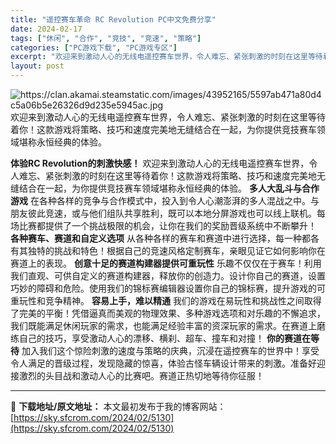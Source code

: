 ```yaml
---
title: "遥控赛车革命 RC Revolution PC中文免费分享"
date: 2024-02-17
tags: ["休闲", "合作", "竞技", "竞速", "策略"]
categories: ["PC游戏下载", "PC游戏专区"]
excerpt: "欢迎来到激动人心的无线电遥控赛车世界，令人难忘、紧张刺激的时刻在这里等待着你！这款游戏将策略、技巧和速度完美地无缝结合在一起，为你提供竞技赛车领域堪称永恒经典的体验。 体验RC Revolution的刺激快感！ 欢迎来到激动人心的无线电遥控赛车世界，令人难忘、紧张刺激的时刻在这里等待着你！这款游戏将&hellip;"
layout: post
---
```


<img class="aligncenter" src="https://clan.akamai.steamstatic.com/images/43952165/5597ab471a80d4c5a06b5e26326d9d235e5945ac.jpg" alt="https://clan.akamai.steamstatic.com/images/43952165/5597ab471a80d4c5a06b5e26326d9d235e5945ac.jpg" />
欢迎来到激动人心的无线电遥控赛车世界，令人难忘、紧张刺激的时刻在这里等待着你！这款游戏将策略、技巧和速度完美地无缝结合在一起，为你提供竞技赛车领域堪称永恒经典的体验。

<strong>体验RC Revolution的刺激快感！</strong>
欢迎来到激动人心的无线电遥控赛车世界，令人难忘、紧张刺激的时刻在这里等待着你！这款游戏将策略、技巧和速度完美地无缝结合在一起，为你提供竞技赛车领域堪称永恒经典的体验。
<strong>多人大乱斗与合作游戏</strong>
在各种各样的竞争与合作模式中，投入到令人心潮澎湃的多人混战之中。与朋友彼此竞速，或与他们组队共享胜利，既可以本地分屏游戏也可以线上联机。每场比赛都提供了一个挑战极限的机会，让你在我们的奖励晋级系统中不断攀升！
<strong>各种赛车、赛道和自定义选项</strong>
从各种各样的赛车和赛道中进行选择，每一种都各有其独特的挑战和特色！根据自己的竞速风格定制赛车，亲眼见证它如何影响你在赛道上的表现。
<strong>创意十足的赛道构建器提供可重玩性</strong>
乐趣不仅仅在于赛车！利用我们直观、可供自定义的赛道构建器，释放你的创造力。设计你自己的赛道，设置巧妙的障碍和危险。使用我们的锦标赛编辑器设置你自己的锦标赛，提升游戏的可重玩性和竞争精神。
<strong>容易上手，难以精通</strong>
我们的游戏在易玩性和挑战性之间取得了完美的平衡！凭借逼真而美观的物理效果、多种游戏选项和对乐趣的不懈追求，我们既能满足休闲玩家的需求，也能满足经验丰富的资深玩家的需求。在赛道上磨练自己的技巧，享受激动人心的漂移、横刹、超车、撞车和对撞！
<strong>你的赛道在等待</strong>
加入我们这个惊险刺激的速度与策略的庆典，沉浸在遥控赛车的世界中！享受令人满足的晋级过程，发现隐藏的惊喜，体验古怪车辆设计带来的刺激。准备好迎接激烈的头目战和激动人心的比赛吧。赛道正热切地等待你征服！

---
📖 **下载地址/原文地址：** 本文最初发布于我的博客网站：[https://sky.sfcrom.com/2024/02/5130](https://sky.sfcrom.com/2024/02/5130)
